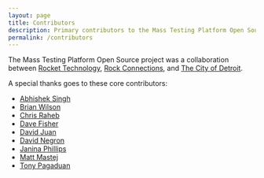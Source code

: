 ```yaml
---
layout: page
title: Contributors
description: Primary contributors to the Mass Testing Platform Open Source Project
permalink: /contributors
---
```


The Mass Testing Platform Open Source project was a collaboration between [Rocket Technology](https://medium.com/@rockettechnology), [Rock Connections](https://rockconnections.com/), and [The City of Detroit](https://detroitmi.gov/).

A special thanks goes to these core contributors:

- [Abhishek Singh](https://github.com/abhishekmit1982)
- [Brian Wilson](https://github.com/Juvenall/)
- [Chris Raheb](https://github.com/craheb)
- [Dave Fisher](https://www.linkedin.com/in/fisherdave/)
- [David Juan](https://github.com/davidajuan)
- [David Negron](https://github.com/onelight)
- [Janina Phillips](https://github.com/janinavelasco9)
- [Matt Mastej](https://github.com/MataoDesigns)
- [Tony Pagaduan](https://github.com/Elte156)



